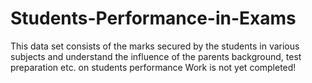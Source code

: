 # Students-Performance-in-Exams
This data set consists of the marks secured by the students in various subjects and understand the influence of the parents background, test preparation etc. on students performance
Work is not yet completed!
